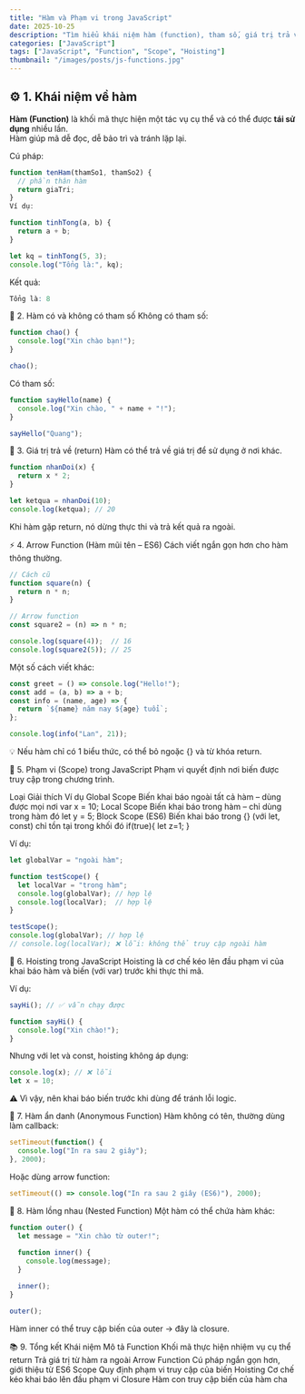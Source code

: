 ```yaml
---
title: "Hàm và Phạm vi trong JavaScript"
date: 2025-10-25
description: "Tìm hiểu khái niệm hàm (function), tham số, giá trị trả về, arrow function và phạm vi biến (scope) trong JavaScript."
categories: ["JavaScript"]
tags: ["JavaScript", "Function", "Scope", "Hoisting"]
thumbnail: "/images/posts/js-functions.jpg"
---
```


## ⚙️ 1. Khái niệm về hàm

**Hàm (Function)** là khối mã thực hiện một tác vụ cụ thể và có thể được **tái sử dụng** nhiều lần.  
Hàm giúp mã dễ đọc, dễ bảo trì và tránh lặp lại.

Cú pháp:

```js
function tenHam(thamSo1, thamSo2) {
  // phần thân hàm
  return giaTri;
}
Ví dụ:
```
```js
function tinhTong(a, b) {
  return a + b;
}

let kq = tinhTong(5, 3);
console.log("Tổng là:", kq);
```
Kết quả:

```r
Tổng là: 8

```
🧩 2. Hàm có và không có tham số
Không có tham số:
```js
function chao() {
  console.log("Xin chào bạn!");
}

chao();
```
Có tham số:
```js
function sayHello(name) {
  console.log("Xin chào, " + name + "!");
}

sayHello("Quang");
```
🔁 3. Giá trị trả về (return)
Hàm có thể trả về giá trị để sử dụng ở nơi khác.

```js
function nhanDoi(x) {
  return x * 2;
}

let ketqua = nhanDoi(10);
console.log(ketqua); // 20
```
Khi hàm gặp return, nó dừng thực thi và trả kết quả ra ngoài.

⚡ 4. Arrow Function (Hàm mũi tên – ES6)
Cách viết ngắn gọn hơn cho hàm thông thường.

```js
// Cách cũ
function square(n) {
  return n * n;
}

// Arrow function
const square2 = (n) => n * n;

console.log(square(4));  // 16
console.log(square2(5)); // 25
```
Một số cách viết khác:
```js
const greet = () => console.log("Hello!");
const add = (a, b) => a + b;
const info = (name, age) => {
  return `${name} năm nay ${age} tuổi`;
};

console.log(info("Lan", 21));
```
💡 Nếu hàm chỉ có 1 biểu thức, có thể bỏ ngoặc {} và từ khóa return.

🧠 5. Phạm vi (Scope) trong JavaScript
Phạm vi quyết định nơi biến được truy cập trong chương trình.

Loại	Giải thích	Ví dụ
Global Scope	Biến khai báo ngoài tất cả hàm – dùng được mọi nơi	var x = 10;
Local Scope	Biến khai báo trong hàm – chỉ dùng trong hàm đó	let y = 5;
Block Scope (ES6)	Biến khai báo trong {} (với let, const) chỉ tồn tại trong khối đó	if(true){ let z=1; }

Ví dụ:

```js
let globalVar = "ngoài hàm";

function testScope() {
  let localVar = "trong hàm";
  console.log(globalVar); // hợp lệ
  console.log(localVar);  // hợp lệ
}

testScope();
console.log(globalVar); // hợp lệ
// console.log(localVar); ❌ lỗi: không thể truy cập ngoài hàm
```
🧩 6. Hoisting trong JavaScript
Hoisting là cơ chế kéo lên đầu phạm vi của khai báo hàm và biến (với var) trước khi thực thi mã.

Ví dụ:

```js
sayHi(); // ✅ vẫn chạy được

function sayHi() {
  console.log("Xin chào!");
}
```
Nhưng với let và const, hoisting không áp dụng:

```js
console.log(x); // ❌ lỗi
let x = 10;
```
⚠️ Vì vậy, nên khai báo biến trước khi dùng để tránh lỗi logic.

🧰 7. Hàm ẩn danh (Anonymous Function)
Hàm không có tên, thường dùng làm callback:

```js
setTimeout(function() {
  console.log("In ra sau 2 giây");
}, 2000);
```
Hoặc dùng arrow function:

```js
setTimeout(() => console.log("In ra sau 2 giây (ES6)"), 2000);
```
💬 8. Hàm lồng nhau (Nested Function)
Một hàm có thể chứa hàm khác:

```js
function outer() {
  let message = "Xin chào từ outer!";
  
  function inner() {
    console.log(message);
  }

  inner();
}

outer();
```
Hàm inner có thể truy cập biến của outer → đây là closure.

📚 9. Tổng kết
Khái niệm	Mô tả
Function	Khối mã thực hiện nhiệm vụ cụ thể
return	Trả giá trị từ hàm ra ngoài
Arrow Function	Cú pháp ngắn gọn hơn, giới thiệu từ ES6
Scope	Quy định phạm vi truy cập của biến
Hoisting	Cơ chế kéo khai báo lên đầu phạm vi
Closure	Hàm con truy cập biến của hàm cha